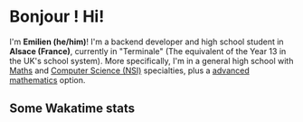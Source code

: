 # Bonjour ! Hi!
I'm **Emilien (he/him)**! I'm a backend developer and high school student in **Alsace (France)**, currently in "Terminale" (The equivalent of the Year 13 in the UK's school system). More specifically, I'm in a general high school with [Maths](https://www.letudiant.fr/lycee/specialites-bac-general/article/presentation-et-programme-de-la-specialite-mathematiques-en-classe-de-premiere.html) and [Computer Science (NSI)](https://www.letudiant.fr/lycee/specialites-bac-general/article/la-specialite-nsi-en-un-clin-d-oeil.html) specialties, plus a [advanced mathematics](https://www.letudiant.fr/lycee/specialites-bac-general/article/maths-expertes-une-option-indispensable-pour-integrer-une-ecole-dingenieurs.html) option.

## Some Wakatime stats
<!--START_SECTION:waka-->

<!--END_SECTION:waka-->
